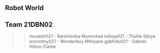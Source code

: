 ## Robot World


## Team 21DBN02

>> muratsh021 - Ratshitimba Murendwa
>> tsibiya021  - Thulile Sibiya
>> wonmthiy021 - Wonderboy Mthiyane
> gabhilto021 - Gabriel Hilton-Clarke
